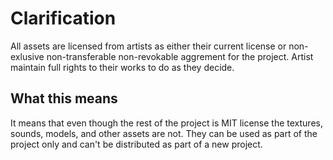 # Clarification

All assets are licensed from artists as either their current license or non-exlusive non-transferable non-revokable aggrement for the project. Artist maintain full rights to their works to do as they decide.

## What this means

It means that even though the rest of the project is MIT license the textures, sounds, models, and other assets are not. They can be used as part of the project only and can't be distributed as part of a new project.
